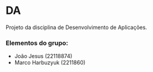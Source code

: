 # DA
Projeto da disciplina de Desenvolvimento de Aplicações.

### Elementos do grupo:
  - João Jesus (22118874)
  - Marco Harbuzyuk (2211860)


